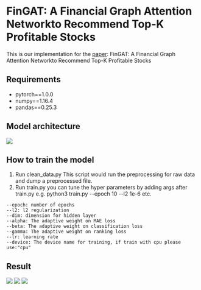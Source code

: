 # FinGAT: A Financial Graph Attention Networkto Recommend Top-K Profitable Stocks
This is our implementation for the [paper](https://arxiv.org/abs/2106.10159):
FinGAT: A Financial Graph Attention Networkto Recommend Top-K Profitable Stocks


## Requirements
* pytorch==1.0.0
* numpy==1.16.4
* pandas==0.25.3

## Model architecture
![](https://i.imgur.com/lkCA1Rt.png)



## How to train the model
1. Run clean_data.py
This script would run the preprocessing for raw data and dump a preprocessed file.
2. Run train.py
you can tune the hyper parameters by adding args after train.py
e.g. python3 train.py --epoch 10 --l2 1e-6 etc.
```
--epoch: number of epochs
--l2: l2 regularization
--dim: dimension for hidden layer
--alpha: The adaptive weight on MAE loss
--beta: The adaptive weight on classification loss
--gamma: The adaptive weight on ranking loss
--lr: learning rate
--device: The device name for training, if train with cpu please use:"cpu"
```

## Result
![](https://i.imgur.com/ANEXmfH.png)
![](https://i.imgur.com/e8KmLKU.png)
![](https://i.imgur.com/DGuClLM.png)


